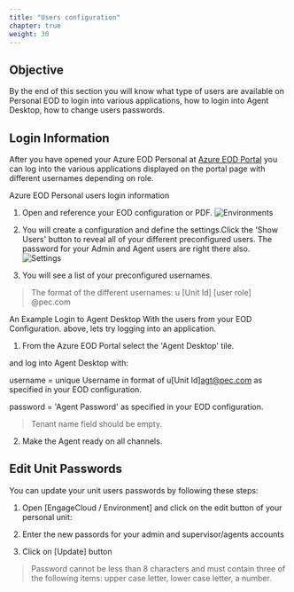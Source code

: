 ```yaml
---
title: "Users configuration"
chapter: true
weight: 30
---
```


## Objective

By the end of this section you will know what type of users are available on Personal EOD to login into various applications, how to login into Agent Desktop, how to change users passwords. 

## Login Information

After you have opened your Azure EOD Personal at [Azure EOD Portal](https://portal-1007-westus2.prod001.genesysengage.com/) you can log into the various applications displayed on the portal page with different usernames depending on role.

Azure EOD Personal users login information
 1. Open and reference your EOD configuration or PDF.
![Environments](/images/file_1604107212047_gecEnvironments.jpg)

 2. You will create a configuration and define the settings.Click the 'Show Users' button to reveal all of your different preconfigured users. The password for your Admin and Agent users are right there also.
![Settings](/images/file_1604373858266_gecEODPersonalNew.jpg)

3. You will see a list of your preconfigured usernames.
> The format of the different usernames:
>u [Unit Id] [user role] @pec.com

An Example Login to Agent Desktop
With the users from your EOD Configuration. above, lets try logging into an application.

1. From the Azure EOD Portal select the 'Agent Desktop' tile.

and log into Agent Desktop with:

username = unique Username in format of u[Unit Id]agt@pec.com as specified in your EOD configuration.

password = 'Agent Password' as specified in your EOD configuration.

> Tenant name field should be empty.

2. Make the Agent ready on all channels.

## Edit Unit Passwords

You can update your unit users passwords by following these steps:

1. Open [EngageCloud / Environment] and click on the edit button of your personal unit:


2. Enter the new passords for your admin and supervisor/agents accounts

3. Click on [Update] button

> Password cannot be less than 8 characters and must contain three of the following items: upper case letter, lower case letter, a number.
